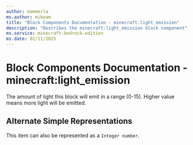 ```yaml
---
author: mammerla
ms.author: mikeam
title: "Block Components Documentation - minecraft:light_emission"
description: "Describes the minecraft:light_emission block component"
ms.service: minecraft-bedrock-edition
ms.date: 02/11/2025 
---
```


# Block Components Documentation - minecraft:light_emission

The amount of light this block will emit in a range (0-15). Higher value means more light will be emitted.

## Alternate Simple Representations

This item can also be represented as a `Integer number`.
